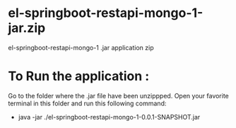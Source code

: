 # el-springboot-restapi-mongo-1-jar.zip
el-springboot-restapi-mongo-1 .jar application zip

# To Run the application :
Go to the folder where the .jar file have been unzippped.
Open your favorite terminal in this folder and run this following command: 
* java -jar ./el-springboot-restapi-mongo-1-0.0.1-SNAPSHOT.jar
